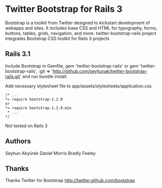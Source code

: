 # Twitter Bootstrap for Rails 3
Bootstrap is a toolkit from Twitter designed to kickstart development of webapps and sites.
It includes base CSS and HTML for typography, forms, buttons, tables, grids, navigation, and more.
twitter-bootstrap-rails project integrates Bootstrap CSS toolkit for Rails 3 projects

## Rails 3.1
Include Bootstrap in Gemfile, 
    gem 'twitter-bootstrap-rails'
    or
    gem 'twitter-bootstrap-rails', :git => 'http://github.com/seyhunak/twitter-bootstrap-rails.git' 
    and run bundle install.

Add necessary stylesheet file to app/assets/stylesheets/application.css

    /* ...
	*= require bootstrap-1.2.0
	or
	*= require bootstrap-1.2.0.min
     * ...
    */

Not tested on Rails 3

## Authors
Seyhun Akyürek
Daniel Morris
Bradly Feeley

## Thanks
Thanks Twitter for Bootstrap
http://twitter.github.com/bootstrap